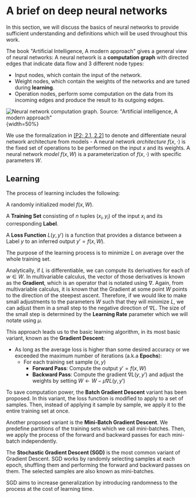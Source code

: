 # A brief on deep neural networks

In this section, we will discuss the basics of neural networks to provide sufficient understanding and definitions which will be used throughout this work.

The book "Artificial Intelligence, A modern approach" gives a general view of neural networks: A neural network is a **computation graph** with directed edges that indicate data flow and 3 different node types:

- Input nodes, which contain the input of the network.
- Weight nodes, which contain the weights of the networks and are tuned during **learning**.
- Operation nodes, perform some computation on the data from its incoming edges and produce the result to its outgoing edges.

![Neural network computation graph. Source: "Artificial intelligence, A modern approach"](assets/ann-computation-graph.png){width=50%}

We use the formalization in [[P2; 2.1, 2.2]](#ref-p2) to denote and differentiate neural network architecture from models - A neural network *architecture* $f(x, \cdot)$ is the fixed set of operations to be performed on the input $x$ and its weights. A neural network *model* $f(x, W)$ is a parameterization of $f(x, \cdot)$ with specific parameters $W$. 

## Learning

The process of learning includes the following:

A randomly initialized model $f(x, W)$.

A **Training Set** consisting of $n$ tuples $(x_i, y_i)$ of the input $x_i$ and its corresponding **Label**.

A **Loss Function** $L(y, y')$ is a function that provides a distance between a Label $y$ to an inferred output $y' = f(x, W)$.

The purpose of the learning process is to minimize $L$ on average over the whole training set.

Analytically, if $L$ is differentiable, we can compute its derivatives for each of $w \in W$. In multivariable calculus, the vector of those derivatives is known as the **Gradient**, which is an operator that is notated using $\nabla$. Again, from multivariable calculus, it is known that the Gradient at some point $W$ points to the direction of the steepest ascent. Therefore, if we would like to make small adjustments to the parameters $W$ such that they will minimize $L$, we can adjust them in a small step to the negative direction of $\nabla L$. The size of the small step is determined by the **Learning Rate** parameter which we will notate using $\mu$.

This approach leads us to the basic learning algorithm, in its most basic variant, known as the **Gradient Descent**:

- As long as the average loss is higher than some desired accuracy or we exceeded the maximum number of iterations (a.k.a **Epochs**):
  - For each training set sample $(x, y)$
    - **Forward Pass**: Compute the output $y' = f(x, W)$ 
    - **Backward Pass**: Compute the gradient $\nabla L(y, y')$ and adjust the weights by setting $W \leftarrow W - \mu \nabla L(y, y')$

To save computation power, the **Batch Gradient Descent** variant has been proposed. In this variant, the loss function is modified to apply to a set of samples. Then, instead of applying it sample by sample, we apply it to the entire training set at once.

Another proposed variant is the **Mini-Batch Gradient Descent**. We predefine partitions of the training sets which we call mini-batches. Then, we apply the process of the forward and backward passes for each mini-batch independently.

The **Stochastic Gradient Descent (SGD)** is the most common variant of Gradient Descent. SGD works by randomly selecting samples at each epoch, shuffling them and performing the forward and backward passes on them. The selected samples are also known as mini-batches.

SGD aims to increase generalization by introducing randomness to the process at the cost of learning time.
